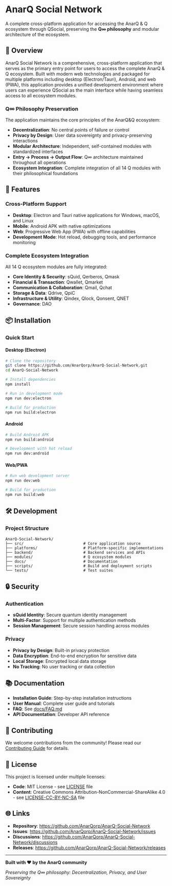 # AnarQ Social Network

A complete cross-platform application for accessing the AnarQ & Q ecosystem through QSocial, preserving the **Q∞ philosophy** and modular architecture of the ecosystem.

## 🌟 Overview

AnarQ Social Network is a comprehensive, cross-platform application that serves as the primary entry point for users to access the complete AnarQ & Q ecosystem. Built with modern web technologies and packaged for multiple platforms including desktop (Electron/Tauri), Android, and web (PWA), this application provides a unified development environment where users can experience QSocial as the main interface while having seamless access to all ecosystem modules.

### Q∞ Philosophy Preservation

The application maintains the core principles of the AnarQ&Q ecosystem:
- **Decentralization**: No central points of failure or control
- **Privacy by Design**: User data sovereignty and privacy-preserving interactions
- **Modular Architecture**: Independent, self-contained modules with standardized interfaces
- **Entry → Process → Output Flow**: Q∞ architecture maintained throughout all operations
- **Ecosystem Integration**: Complete integration of all 14 Q modules with their philosophical foundations

## 🚀 Features

### Cross-Platform Support
- **Desktop**: Electron and Tauri native applications for Windows, macOS, and Linux
- **Mobile**: Android APK with native optimizations
- **Web**: Progressive Web App (PWA) with offline capabilities
- **Development Mode**: Hot reload, debugging tools, and performance monitoring

### Complete Ecosystem Integration
All 14 Q ecosystem modules are fully integrated:
- **Core Identity & Security**: sQuid, Qerberos, Qmask
- **Financial & Transaction**: Qwallet, Qmarket  
- **Communication & Collaboration**: Qmail, Qchat
- **Storage & Data**: Qdrive, QpiC
- **Infrastructure & Utility**: Qindex, Qlock, Qonsent, QNET
- **Governance**: DAO

## 📦 Installation

### Quick Start

#### Desktop (Electron)
```bash
# Clone the repository
git clone https://github.com/AnarQorp/AnarQ-Social-Network.git
cd AnarQ-Social-Network

# Install dependencies
npm install

# Run in development mode
npm run dev:electron

# Build for production
npm run build:electron
```

#### Android
```bash
# Build Android APK
npm run build:android

# Development with hot reload
npm run dev:android
```

#### Web/PWA
```bash
# Run web development server
npm run dev:web

# Build for production
npm run build:web
```

## 🛠️ Development

### Project Structure
```
AnarQ-Social-Network/
├── src/                          # Core application source
├── platforms/                    # Platform-specific implementations
├── backend/                      # Backend services and APIs
├── modules/                      # Q ecosystem modules
├── docs/                         # Documentation
├── scripts/                      # Build and deployment scripts
└── tests/                        # Test suites
```

## 🔒 Security

### Authentication
- **sQuid Identity**: Secure quantum identity management
- **Multi-Factor**: Support for multiple authentication methods
- **Session Management**: Secure session handling across modules

### Privacy
- **Privacy by Design**: Built-in privacy protection
- **Data Encryption**: End-to-end encryption for sensitive data
- **Local Storage**: Encrypted local data storage
- **No Tracking**: No user tracking or data collection

## 📚 Documentation

- **Installation Guide**: Step-by-step installation instructions
- **User Manual**: Complete user guide and tutorials
- **FAQ**: See [docs/FAQ.md](docs/FAQ.md)
- **API Documentation**: Developer API reference

## 🤝 Contributing

We welcome contributions from the community! Please read our [Contributing Guide](CONTRIBUTING.md) for details.

## 📄 License

This project is licensed under multiple licenses:
- **Code**: MIT License - see [LICENSE](LICENSE) file
- **Content**: Creative Commons Attribution-NonCommercial-ShareAlike 4.0 - see [LICENSE-CC-BY-NC-SA](LICENSE-CC-BY-NC-SA) file

## 🌐 Links

- **Repository**: https://github.com/AnarQorp/AnarQ-Social-Network
- **Issues**: https://github.com/AnarQorp/AnarQ-Social-Network/issues
- **Discussions**: https://github.com/AnarQorp/AnarQ-Social-Network/discussions
- **Releases**: https://github.com/AnarQorp/AnarQ-Social-Network/releases

---

**Built with ❤️ by the AnarQ community**

*Preserving the Q∞ philosophy: Decentralization, Privacy, and User Sovereignty*
